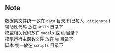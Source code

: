 
## Note
数据集文件统一 放在 `data` 目录下(已加入 `.gitignore` )  
辅助性代码 放在 `utils` 目录下  
模型相关代码放在 `models` 或 `根` 目录下  
模型运行主函数文件 放在 `根` 目录下  
脚本 统一放在 `scripts` 目录下  